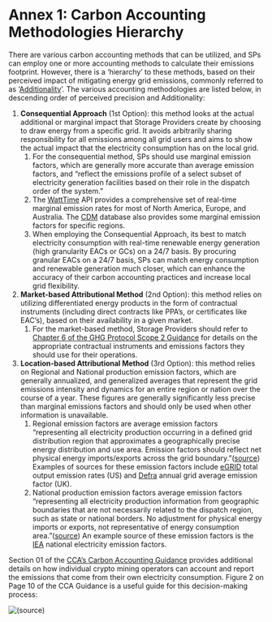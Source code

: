 # Annex 1: Carbon Accounting Methodologies Hierarchy

There are various carbon accounting methods that can be utilized, and SPs can employ one or more accounting methods to calculate their emissions footprint. However, there is a ‘hierarchy’ to these methods, based on their perceived impact of mitigating energy grid emissions, commonly referred to as ‘[Additionality](https://en.wikipedia.org/wiki/Additionality)’. The various accounting methodologies are listed below, in descending order of perceived precision and Additionality:

1. **Consequential Approach** (1st Option): this method looks at the actual additional or marginal impact that Storage Providers create by choosing to draw energy from a specific grid. It avoids arbitrarily sharing responsibility for all emissions among all grid users and aims to show the actual impact that the electricity consumption has on the local grid.
   1. For the consequential method, SPs should use marginal emission factors, which are generally more accurate than average emission factors, and “reflect the emissions profile of a select subset of electricity generation facilities based on their role in the dispatch order of the system.”
   2. The [WattTime](https://www.watttime.org/) API provides a comprehensive set of real-time marginal emission rates for most of North America, Europe, and Australia. The [CDM](https://cdm.unfccc.int/) database also provides some marginal emission factors for specific regions.
   3. When employing the Consequential Approach, its best to match electricity consumption with real-time renewable energy generation (high granularity EACs or GCs) on a 24/7 basis. By procuring granular EACs on a 24/7 basis, SPs can match energy consumption and renewable generation much closer, which can enhance the accuracy of their carbon accounting practices and increase local grid flexibility.&#x20;
2. **Market-based Attributional Method** (2nd Option): this method relies on utilizing differentiated energy products in the form of contractual instruments (including direct contracts like PPA’s, or certificates like EAC’s), based on their availability in a given market.
   1. For the market-based method, Storage Providers should refer to [Chapter 6 of the GHG Protocol Scope 2 Guidance](https://ghgprotocol.org/sites/default/files/ghgp/standards/Scope%202%20Guidance\_Final\_0.pdf) for details on the appropriate contractual instruments and emissions factors they should use for their operations.&#x20;
3. **Location-based Attributional Method** (3rd Option): this method relies on Regional and National production emission factors, which are generally annualized, and generalized averages that represent the grid emissions intensity and dynamics for an entire region or nation over the course of a year. These figures are generally significantly less precise than marginal emissions factors and should only be used when other information is unavailable.
   1. Regional emission factors are average emission factors “representing all electricity production occurring in a defined grid distribution region that approximates a geographically precise energy distribution and use area. Emission factors should reflect net physical energy imports/exports across the grid boundary.”([source](https://ghgprotocol.org/sites/default/files/ghgp/public/Dec%202013%20TWG%20on%20remaining%20technical%20questions.pdf)) Examples of sources for these emission factors include [eGRID](https://www.epa.gov/egrid/data-explorer) total output emission rates (US) and [Defra](https://assets.publishing.service.gov.uk/government/uploads/system/uploads/attachment\_data/file/224437/pb13988-emission-factor-methodology-130719.pdf) annual grid average emission factor (UK).
   2. National production emission factors average emission factors “representing all electricity production information from geographic boundaries that are not necessarily related to the dispatch region, such as state or national borders. No adjustment for physical energy imports or exports, not representative of energy consumption area.”([source](https://ghgprotocol.org/sites/default/files/standards/Policy%20and%20Action%20Standard.pdf)) An example source of these emission factors is the [IEA](https://www.iea.org/data-and-statistics/data-products) national electricity emission factors.

Section 01 of the [CCA’s Carbon Accounting Guidance](https://cryptoclimate.org/wp-content/uploads/2021/12/RMI-CIP-CCA-Guidance-Documentation-Dec15.pdf) provides additional details on how individual crypto mining operators can account and report the emissions that come from their own electricity consumption. Figure 2 on Page 10 of the CCA Guidance is a useful guide for this decision-making process:

![(source)](https://lh4.googleusercontent.com/TKUzBAe3J2QEmAC140rkaZJkUUz\_vb-2XHsVg9b3H4UfJvpD4uEdXPvxNkTDriGzQK0q-kbUNzkcy3DP2zb8\_vrQmosDLCPLA94IJB9UQHD48l2kdmh4YEu0hXvsSvQRboQAI4nQkgj8YwpzOQ)
